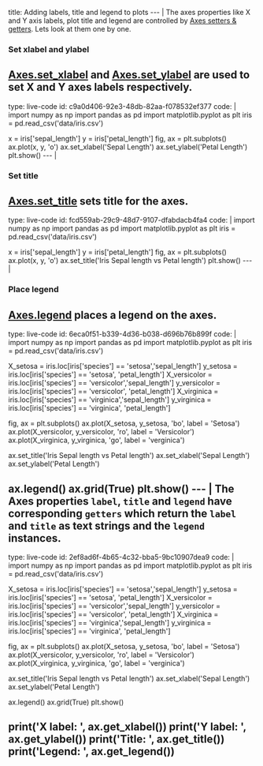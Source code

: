 title: Adding labels, title and legend to plots
--- |
  The axes properties like X and Y axis labels, plot title and legend are controlled by [Axes setters & getters](https://matplotlib.org/api/axes_api.html#axis-labels-title-and-legend). Lets look at them one by one.
  ### Set xlabel and ylabel
  [Axes.set_xlabel](https://matplotlib.org/api/_as_gen/matplotlib.axes.Axes.set_xlabel.html#matplotlib.axes.Axes.set_xlabel) and [Axes.set_ylabel](https://matplotlib.org/api/_as_gen/matplotlib.axes.Axes.set_ylabel.html#matplotlib.axes.Axes.set_ylabel) are used to set X and Y axes labels respectively.
---
type: live-code
id: c9a0d406-92e3-48db-82aa-f078532ef377
code: |
  import numpy as np
  import pandas as pd
  import matplotlib.pyplot as plt
  iris = pd.read_csv('data/iris.csv')

  x = iris['sepal_length']
  y = iris['petal_length']
  fig, ax = plt.subplots()
  ax.plot(x, y, 'o')
  ax.set_xlabel('Sepal Length')
  ax.set_ylabel('Petal Length')
  plt.show()
--- |
  ### Set title
  [Axes.set_title](https://matplotlib.org/api/_as_gen/matplotlib.axes.Axes.set_title.html#matplotlib.axes.Axes.set_title) sets title for the axes.
---
type: live-code
id: fcd559ab-29c9-48d7-9107-dfabdacb4fa4
code: |
  import numpy as np
  import pandas as pd
  import matplotlib.pyplot as plt
  iris = pd.read_csv('data/iris.csv')

  x = iris['sepal_length']
  y = iris['petal_length']
  fig, ax = plt.subplots()
  ax.plot(x, y, 'o')
  ax.set_title('Iris Sepal length vs Petal length')
  plt.show()
--- |
  ### Place legend
  [Axes.legend](https://matplotlib.org/api/_as_gen/matplotlib.axes.Axes.legend.html#matplotlib.axes.Axes.legend) places a legend on the axes.
---
type: live-code
id: 6eca0f51-b339-4d36-b038-d696b76b899f
code: |
  import numpy as np
  import pandas as pd
  import matplotlib.pyplot as plt
  iris = pd.read_csv('data/iris.csv')

  X_setosa = iris.loc[iris['species'] == 'setosa','sepal_length']
  y_setosa = iris.loc[iris['species'] == 'setosa', 'petal_length']
  X_versicolor = iris.loc[iris['species'] == 'versicolor','sepal_length']
  y_versicolor = iris.loc[iris['species'] == 'versicolor', 'petal_length']
  X_virginica = iris.loc[iris['species'] == 'virginica','sepal_length']
  y_virginica = iris.loc[iris['species'] == 'virginica', 'petal_length']

  fig, ax = plt.subplots()
  ax.plot(X_setosa, y_setosa, 'bo', label = 'Setosa')
  ax.plot(X_versicolor, y_versicolor, 'ro', label = 'Versicolor')
  ax.plot(X_virginica, y_virginica, 'go', label = 'verginica')

  ax.set_title('Iris Sepal length vs Petal length')
  ax.set_xlabel('Sepal Length')
  ax.set_ylabel('Petal Length')

  ax.legend()
  ax.grid(True)
  plt.show()
--- |
  The Axes properties `label`, `title` and `legend` have corresponding `getters` which return the `label` and `title` as text strings and the `legend` instances.
---
type: live-code
id: 2ef8ad6f-4b65-4c32-bba5-9bc10907dea9
code: |
  import numpy as np
  import pandas as pd
  import matplotlib.pyplot as plt
  iris = pd.read_csv('data/iris.csv')

  X_setosa = iris.loc[iris['species'] == 'setosa','sepal_length']
  y_setosa = iris.loc[iris['species'] == 'setosa', 'petal_length']
  X_versicolor = iris.loc[iris['species'] == 'versicolor','sepal_length']
  y_versicolor = iris.loc[iris['species'] == 'versicolor', 'petal_length']
  X_virginica = iris.loc[iris['species'] == 'virginica','sepal_length']
  y_virginica = iris.loc[iris['species'] == 'virginica', 'petal_length']

  fig, ax = plt.subplots()
  ax.plot(X_setosa, y_setosa, 'bo', label = 'Setosa')
  ax.plot(X_versicolor, y_versicolor, 'ro', label = 'Versicolor')
  ax.plot(X_virginica, y_virginica, 'go', label = 'verginica')

  ax.set_title('Iris Sepal length vs Petal length')
  ax.set_xlabel('Sepal Length')
  ax.set_ylabel('Petal Length')

  ax.legend()
  ax.grid(True)
  plt.show()

  print('X label: ', ax.get_xlabel())
  print('Y label: ', ax.get_ylabel())
  print('Title:  ', ax.get_title())
  print('Legend: ', ax.get_legend())
---
